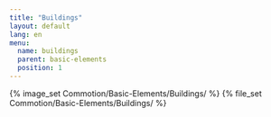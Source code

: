 ```yaml
---
title: "Buildings"
layout: default
lang: en
menu:
  name: buildings
  parent: basic-elements
  position: 1
---
```

{% image_set Commotion/Basic-Elements/Buildings/ %}
{% file_set Commotion/Basic-Elements/Buildings/ %}
